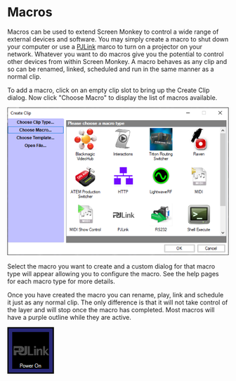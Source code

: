 Macros
======

Macros can be used to extend Screen Monkey to control a wide range of external devices and software. You may simply create a macro to shut down your computer or use a [PJLink](pjlink.md) marco to turn on a projector on your network. Whatever you want to do macros give you the potential to control other devices from within Screen Monkey. A macro behaves as any clip and so can be renamed, linked, scheduled and run in the same manner as a normal clip.

To add a macro, click on an empty clip slot to bring up the Create Clip dialog. Now click "Choose Macro" to display the list of macros available.

![](../../images/macros.PNG)

Select the macro you want to create and a custom dialog for that macro type will appear allowing you to configure the macro. See the help pages for each macro type for more details.

Once you have created the macro you can rename, play, link and schedule it just as any normal clip. The only difference is that it will not take control of the layer and will stop once the macro has completed. Most macros will have a purple outline while they are active.

![](../../images/Dashboard-Macro-PJLink.PNG)
